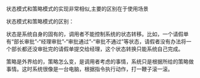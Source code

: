 状态模式和策略模式的实现非常相似,主要的区别在于使用场景

状态模式和策略模式的区别：

状态是系统自身的固有的，调用者不能控制系统的状态转移。比如，一个请假单有“部长审批”-“经理审批”-“审批通过”-“审批不通过”等状态，请假者没有办法将一个部长都还没审批完的请假单提交给经理，这个状态转换只能系统自己完成。

策略是外界给的，策略怎么变，是调用者考虑的事情，系统只是根据所给的策略做事情。这时系统很像是一台电脑，根据指令执行动作，打一鞭子滚一滚。

